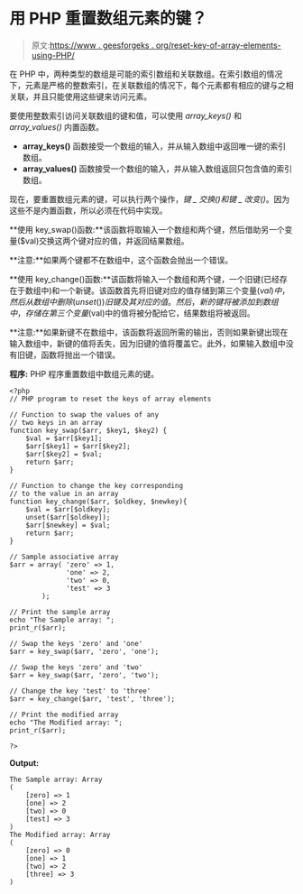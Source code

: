# 用 PHP 重置数组元素的键？

> 原文:[https://www . geesforgeks . org/reset-key-of-array-elements-using-PHP/](https://www.geeksforgeeks.org/reset-keys-of-array-elements-using-php/)

在 PHP 中，两种类型的数组是可能的索引数组和关联数组。在索引数组的情况下，元素是严格的整数索引，在关联数组的情况下，每个元素都有相应的键与之相关联，并且只能使用这些键来访问元素。

要使用整数索引访问关联数组的键和值，可以使用 *array_keys()* 和 *array_values()* 内置函数。

*   **array_keys()** 函数接受一个数组的输入，并从输入数组中返回唯一键的索引数组。
*   **array_values()** 函数接受一个数组的输入，并从输入数组返回只包含值的索引数组。

现在，要重置数组元素的键，可以执行两个操作，*键 _ 交换()*和*键 _ 改变()*。因为这些不是内置函数，所以必须在代码中实现。

**使用 key_swap()函数:**该函数将取输入一个数组和两个键，然后借助另一个变量($val)交换这两个键对应的值，并返回结果数组。

**注意:**如果两个键都不在数组中，这个函数会抛出一个错误。

**使用 key_change()函数:**该函数将输入一个数组和两个键，一个旧键(已经存在于数组中)和一个新键。该函数首先将旧键对应的值存储到第三个变量($val)中，然后从数组中删除(unset())旧键及其对应的值。然后，新的键将被添加到数组中，存储在第三个变量($val)中的值将被分配给它，结果数组将被返回。

**注意:**如果新键不在数组中，该函数将返回所需的输出，否则如果新键出现在输入数组中，新键的值将丢失，因为旧键的值将覆盖它。此外，如果输入数组中没有旧键，函数将抛出一个错误。

**程序:** PHP 程序重置数组中数组元素的键。

```
<?php
// PHP program to reset the keys of array elements

// Function to swap the values of any
// two keys in an array 
function key_swap($arr, $key1, $key2) {
    $val = $arr[$key1];
    $arr[$key1] = $arr[$key2];
    $arr[$key2] = $val;
    return $arr;
}

// Function to change the key corresponding
// to the value in an array
function key_change($arr, $oldkey, $newkey){
    $val = $arr[$oldkey];
    unset($arr[$oldkey]);
    $arr[$newkey] = $val;
    return $arr;
}

// Sample associative array
$arr = array( 'zero' => 1,
              'one' => 2,
              'two' => 0,
              'test' => 3
        );

// Print the sample array
echo "The Sample array: ";
print_r($arr);

// Swap the keys 'zero' and 'one'
$arr = key_swap($arr, 'zero', 'one');

// Swap the keys 'zero' and 'two'
$arr = key_swap($arr, 'zero', 'two');

// Change the key 'test' to 'three'
$arr = key_change($arr, 'test', 'three');

// Print the modified array
echo "The Modified array: ";
print_r($arr);

?>
```

**Output:**

```
The Sample array: Array
(
    [zero] => 1
    [one] => 2
    [two] => 0
    [test] => 3
)
The Modified array: Array
(
    [zero] => 0
    [one] => 1
    [two] => 2
    [three] => 3
)

```